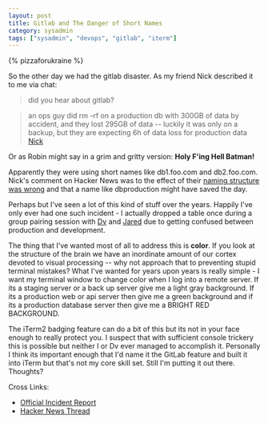 ```yaml
---
layout: post
title: Gitlab and The Danger of Short Names
category: sysadmin
tags: ["sysadmin", "devops", "gitlab", "iterm"]
---
```

{% pizzaforukraine  %}

So the other day we had the gitlab disaster.  As my friend Nick described it to me via chat: 

> did you hear about gitlab?

> an ops guy did rm -rf on a production db with 300GB of data by accident, and they lost 295GB of data -- luckily it was only on a backup, but they are expecting 6h of data loss for production data [Nick](http://nickjanetakis.com)

Or as Robin might say in a grim and gritty version: **Holy F'ing Hell Batman!**  

Apparently they were using short names like db1.foo.com and db2.foo.com.  Nick's comment on Hacker News was to the effect of their [naming structure was wrong](https://news.ycombinator.com/item?id=13539876) and that a name like dbproduction might have saved the day.  

Perhaps but I've seen a lot of this kind of stuff over the years.  Happily I've only ever had one such incident - I actually dropped a table once during a group pairing session with [Dv](http://dasari.com) and [Jared](http://www.alloycode.com/) due to getting confused between production and development.

The thing that I've wanted most of all to address this is **color**.  If you look at the structure of the brain we have an inordinate amount of our cortex devoted to visual processing -- why not approach that to preventing stupid terminal mistakes?  What I've wanted for years upon years is really simple - I want my terminal window to change color when I log into a remote server.  If its a staging server or a back up server give me a light gray background.  If its a production web or api server then give me a green background and if its a production database server then give me a BRIGHT RED BACKGROUND.

The iTerm2 badging feature can do a bit of this but its not in your face enough to really protect you.  I suspect that with sufficient console trickery this is possible but neither I or Dv ever managed to accomplish it.  Personally I think its important enough that I'd name it the GitLab feature and built it into iTerm but that's not my core skill set.  Still I'm putting it out there.  Thoughts?

Cross Links:

* [Official Incident Report](https://docs.google.com/document/d/1GCK53YDcBWQveod9kfzW-VCxIABGiryG7_z_6jHdVik/pub)
* [Hacker News Thread](https://news.ycombinator.com/item?id=13537052)

